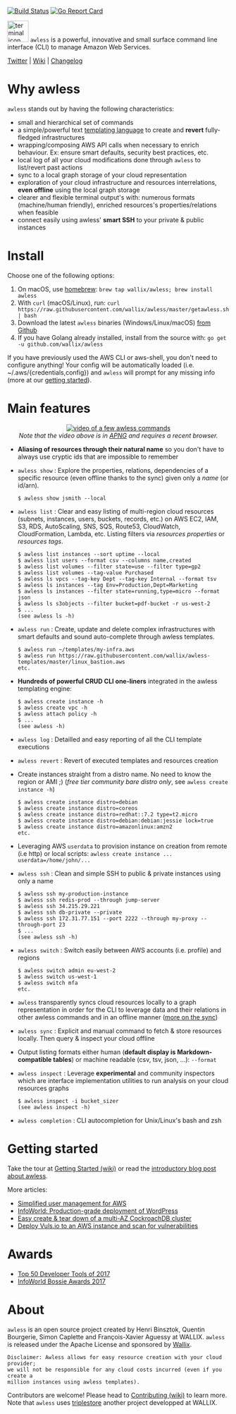 

[![Build Status](https://api.travis-ci.org/wallix/awless.svg?branch=master)](https://travis-ci.org/wallix/awless)
[![Go Report Card](https://goreportcard.com/badge/github.com/wallix/awless)](https://goreportcard.com/report/github.com/wallix/awless)

<img src="https://user-images.githubusercontent.com/808274/33351381-5b9a0d00-d458-11e7-91ed-cf7ada7237c1.png" alt="terminal icon" width="48"> `awless` is a powerful, innovative and small surface command line interface (CLI) to manage Amazon Web Services.

[Twitter](http://twitter.com/awlessCLI) | [Wiki](https://github.com/wallix/awless/wiki) | [Changelog](https://github.com/wallix/awless/blob/master/CHANGELOG.md#readme)

# Why awless

`awless` stands out by having the following characteristics:

- small and hierarchical set of commands
- a simple/powerful text [templating language](https://github.com/wallix/awless/wiki/Templates) to create and **revert** fully-fledged infrastructures 
- wrapping/composing AWS API calls when necessary to enrich behaviour. Ex: ensure smart defaults, security best practices, etc. 
- local log of all your cloud modifications done through `awless` to list/revert past actions
- sync to a local graph storage of your cloud representation 
- exploration of your cloud infrastructure and resources interrelations, **even offline** using the local graph storage
- clearer and flexible terminal output's with: numerous formats (machine/human friendly), enriched resources's properties/relations when feasible
- connect easily using awless' **smart SSH** to your private & public instances

# Install

Choose one of the following options:

1. On macOS, use [homebrew](http://brew.sh):  `brew tap wallix/awless; brew install awless`
2. With `curl` (macOS/Linux), run: `curl https://raw.githubusercontent.com/wallix/awless/master/getawless.sh | bash`
3. Download the latest `awless` binaries (Windows/Linux/macOS) [from Github](https://github.com/wallix/awless/releases/latest)
4. If you have Golang already installed, install from the source with: `go get -u github.com/wallix/awless`

If you have previously used the AWS CLI or aws-shell, you don't need to configure anything! Your config will be automatically loaded (i.e. ~/.aws/{credentials,config}) and `awless` will prompt for any missing info (more at our [getting started](https://github.com/wallix/awless/wiki/Getting-Started)).

# Main features

<p align="center">
  <a href="https://raw.githubusercontent.com/wiki/wallix/awless/apng/awless-demo.png"><img src="https://raw.githubusercontent.com/wiki/wallix/awless/apng/awless-demo.png" alt="video of a few awless commands"></a>
<br/>
<em>Note that the video above is in <a href="https://en.wikipedia.org/wiki/APNG">APNG</a> and requires a recent browser.</em>
</p>

- **Aliasing of resources through their natural name** so you don't have to always use cryptic ids that are impossible to remember
- `awless show` : Explore the  properties, relations, dependencies of a specific resource (even offline thanks to the sync) given only a *name* (or id/arn).

      $ awless show jsmith --local

- `awless list` : Clear and easy listing of multi-region cloud resources (subnets, instances, users, buckets, records, etc.) on AWS EC2, IAM, S3, RDS, AutoScaling, SNS, SQS, Route53, CloudWatch, CloudFormation, Lambda, etc. Listing filters via *resources properties* or *resources tags*.

      $ awless list instances --sort uptime --local
      $ awless list users --format csv --columns name,created
      $ awless list volumes --filter state=use --filter type=gp2
      $ awless list volumes --tag-value Purchased
      $ awless ls vpcs --tag-key Dept --tag-key Internal --format tsv
      $ awless ls instances --tag Env=Production,Dept=Marketing
      $ awless ls instances --filter state=running,type=micro --format json
      $ awless ls s3objects --filter bucket=pdf-bucket -r us-west-2
      $ ...
      (see awless ls -h)

- `awless run` : Create, update and delete complex infrastructures with smart defaults and sound auto-complete through awless templates.

      $ awless run ~/templates/my-infra.aws
      $ awless run https://raw.githubusercontent.com/wallix/awless-templates/master/linux_bastion.aws
      etc.

- **Hundreds of powerful CRUD CLI one-liners** integrated in the awless templating engine:

      $ awless create instance -h
      $ awless create vpc -h
      $ awless attach policy -h
      $ ...
      (see awless -h)

- `awless log` : Detailled and easy reporting of all the CLI template executions
- `awless revert` : Revert of executed templates and resources creation
- Create instances straight from a distro name. No need to know the region or AMI ;) (_free tier community bare distro only_, see `awless create instance -h`)

      $ awless create instance distro=debian
      $ awless create instance distro=coreos
      $ awless create instance distro=redhat::7.2 type=t2.micro
      $ awless create instance distro=debian:debian:jessie lock=true
      $ awless create instance distro=amazonlinux:amzn2
      etc.

- Leveraging AWS `userdata` to provision instance on creation from remote (i.e http) or local scripts: `awless create instance ... userdata=/home/john/...` 
- `awless ssh` : Clean and simple SSH to public & private instances using only a name

      $ awless ssh my-production-instance
      $ awless ssh redis-prod --through jump-server
      $ awless ssh 34.215.29.221
      $ awless ssh db-private --private
      $ awless ssh 172.31.77.151 --port 2222 --through my-proxy --through-port 23
      $ ...
      (see awless ssh -h)

- `awless switch` : Switch easily between AWS accounts (i.e. profile) and regions

      $ awless switch admin eu-west-2
      $ awless switch us-west-1
      $ awless switch mfa
      etc.

- `awless` transparently syncs cloud resources locally to a graph representation in order for the CLI to leverage data and their relations in other awless commands and in an offline manner ([more on the sync](https://github.com/wallix/awless/wiki/Getting-Started#sync))
- `awless sync` : Explicit and manual command to fetch & store resources locally. Then query & inspect your cloud offline
- Output listing formats either human (**default display is Markdown-compatible tables**) or machine readable (csv, tsv, json, ...): `--format`
- `awless inspect` : Leverage **experimental** and community inspectors which are interface implementation utilities to run analysis on your cloud resources graphs

      $ awless inspect -i bucket_sizer
      (see awless inspect -h)

- `awless completion` : CLI autocompletion for Unix/Linux's bash and zsh 

# Getting started

Take the tour at [Getting Started (wiki)](https://github.com/wallix/awless/wiki/Getting-Started) or read the [introductory blog post about awless](https://medium.com/@hbbio/awless-io-a-mighty-cli-for-aws-a0d48bdb59a4).

More articles:

   - [Simplified user management for AWS](https://medium.com/@awlessCLI/simplified-user-management-for-aws-6f828ccab387)
   - [InfoWorld: Production-grade deployment of WordPress](https://www.infoworld.com/article/3230547/cloud-computing/awless-tutorial-try-a-smarter-cli-for-aws.html)
   - [Easy create & tear down of a multi-AZ CockroachDB cluster](https://github.com/wallix/awless-templates/tree/master/cockroachdb)
   - [Deploy Vuls.io to an AWS instance and scan for vulnerabilities](https://github.com/wallix/awless-templates/tree/master/vuln_scanners)

# Awards

- [Top 50 Developer Tools of 2017](https://stackshare.io/posts/top-developer-tools-2017)
- [InfoWorld Bossie Awards 2017](https://www.infoworld.com/article/3227920/cloud-computing/bossie-awards-2017-the-best-cloud-computing-software.html#slide12)

# About

`awless` is an open source project created by Henri Binsztok, Quentin Bourgerie, Simon Caplette and François-Xavier Aguessy at WALLIX.
`awless` is released under the Apache License and sponsored by [Wallix](https://github.com/wallix).

    Disclaimer: Awless allows for easy resource creation with your cloud provider;
    we will not be responsible for any cloud costs incurred (even if you create a 
    million instances using awless templates).

Contributors are welcome! Please head to [Contributing (wiki)](https://github.com/wallix/awless/wiki/Contributing) to learn more.
Note that `awless` uses [triplestore](https://github.com/wallix/triplestore) another project developped at WALLIX.
